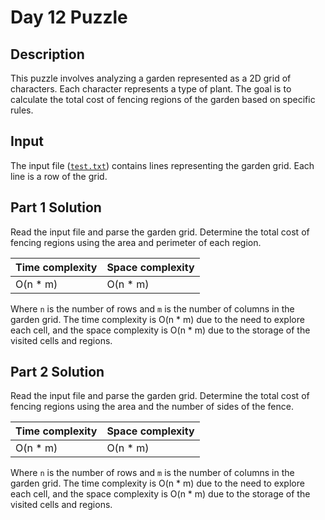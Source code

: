 # Day 12 Puzzle

## Description

This puzzle involves analyzing a garden represented as a 2D grid of characters. Each character represents a type of plant. The goal is to calculate the total cost of fencing regions of the garden based on specific rules.

## Input

The input file ([`test.txt`](src\main\resources\input\day12\test.txt)) contains lines representing the garden grid. Each line is a row of the grid.

## Part 1 Solution

Read the input file and parse the garden grid. Determine the total cost of fencing regions using the area and perimeter of each region.

|Time complexity|Space complexity|
|---|---|
|O(n * m)|O(n * m)|

Where `n` is the number of rows and `m` is the number of columns in the garden grid. The time complexity is O(n * m) due to the need to explore each cell, and the space complexity is O(n * m) due to the storage of the visited cells and regions.

## Part 2 Solution

Read the input file and parse the garden grid. Determine the total cost of fencing regions using the area and the number of sides of the fence.

|Time complexity|Space complexity|
|---|---|
|O(n * m)|O(n * m)|

Where `n` is the number of rows and `m` is the number of columns in the garden grid. The time complexity is O(n * m) due to the need to explore each cell, and the space complexity is O(n * m) due to the storage of the visited cells and regions.

